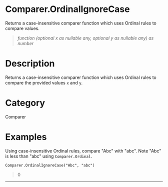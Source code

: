 ﻿# Comparer.OrdinalIgnoreCase
Returns a case-insensitive comparer function which uses Ordinal rules to compare values.
> _function (optional x as nullable any, optional y as nullable any) as number_
# Description 
Returns a case-insensitive comparer function which uses Ordinal rules to compare the provided values <code>x</code> and <code>y</code>.
# Category 
Comparer
# Examples 
Using case-insensitive Ordinal rules, compare "Abc" with "abc". Note "Abc" is less than "abc" using <code>Comparer.Ordinal</code>. 
```
Comparer.OrdinalIgnoreCase("Abc", "abc")
```
> 0
***
